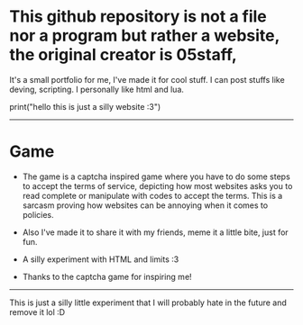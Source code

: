 # This github repository is not a file nor a program but rather a website, the original  creator is 05staff,
It's a small portfolio for me, I've made it for cool stuff. I can post stuffs like deving, scripting. I personally like html and lua.

print("hello this is just a silly website :3") 

***
# Game 

* The game is a captcha inspired game where you have to do some steps to accept the terms of service, depicting how most websites asks you to read complete or manipulate with codes to accept the terms. This is a sarcasm proving how websites can be annoying when it comes to policies.

* Also I've made it to share it with my friends, meme it a little bite, just for fun.
* A silly experiment with HTML and limits :3
* Thanks to the captcha game for inspiring me!

***
This is just a silly little experiment that I will probably hate in the future and remove it lol :D
